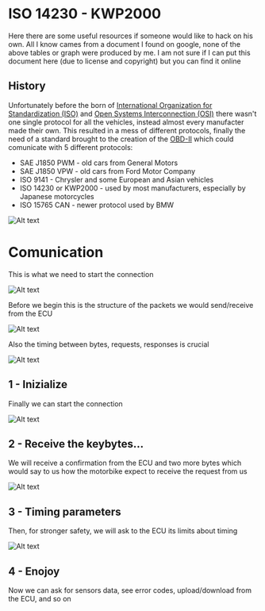 # ISO 14230 - KWP2000
Here there are some useful resources if someone would like to hack on his own. All I know cames from a document I found on google, none of the above tables or graph were produced by me. I am not sure if I can put this document here (due to license and copyright) but you can find it online

## History
Unfortunately before the born of [International Organization for Standardization (ISO)](https://en.wikipedia.org/wiki/International_Organization_for_Standardization) and [Open Systems Interconnection (OSI)](https://en.wikipedia.org/wiki/OSI_model) there wasn't one single protocol for all the vehicles, instead almost every manufacter made their own. This resulted in a mess of different protocols, finally the need of a standard brought to the creation of the [OBD-II](https://en.wikipedia.org/wiki/On-board_diagnostics#OBD-II) which could comunicate with 5 different protocols:
- SAE J1850 PWM - old cars from General Motors
- SAE J1850 VPW - old cars from Ford Motor Company
- ISO 9141 - Chrysler and some European and Asian vehicles
- ISO 14230 or KWP2000 - used by most manufacturers, especially by Japanese motorcycles
- ISO 15765 CAN - newer protocol used by BMW

![Alt text](/extras/Images/obd2_connector.png?raw=true "obd2_connector")


# Comunication
This is what we need to start the connection

![Alt text](/extras/Images/fast_init.png?raw=true "start")


Before we begin this is the structure of the packets we would send/receive from the ECU

![Alt text](/extras/Images/structure.png?raw=true "structure")


Also the timing between bytes, requests, responses is crucial

![Alt text](/extras/Images/timing.png?raw=true "timing")


## 1 - Inizialize
Finally we can start the connection

![Alt text](/extras/Images/fast_init.png?raw=true "fast init")


## 2 - Receive the keybytes...
We will receive a confirmation from the ECU and two more bytes which would say to us how the motorbike expect to receive the request from us

![Alt text](/extras/Images/keybytes.png?raw=true "key bytes")


## 3 - Timing parameters
Then, for stronger safety, we will ask to the ECU its limits about timing

![Alt text](/extras/Images/timing_parameter.png?raw=true "timing parameter")


## 4 - Enojoy
Now we can ask for sensors data, see error codes, upload/download from the ECU, and so on